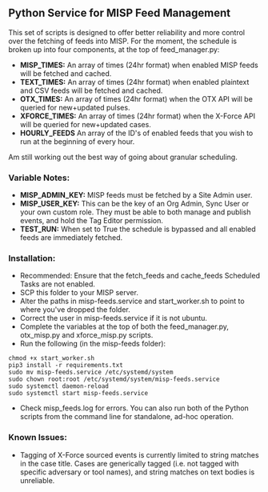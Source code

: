 ## Python Service for MISP Feed Management
This set of scripts is designed to offer better reliability and more control over the fetching of feeds into MISP. For the moment, the schedule is broken up into four components, at the top of feed_manager.py:
- **MISP_TIMES:** An array of times (24hr format) when enabled MISP feeds will be fetched and cached.  
- **TEXT_TIMES:** An array of times (24hr format) when enabled plaintext and CSV feeds will be fetched and cached.  
- **OTX_TIMES:** An array of times (24hr format) when the OTX API will be queried for new+updated pulses.  
- **XFORCE_TIMES:** An array of times (24hr format) when the X-Force API will be queried for new+updated cases.  
- **HOURLY_FEEDS** An array of the ID's of enabled feeds that you wish to run at the beginning of every hour.  

Am still working out the best way of going about granular scheduling.

### Variable Notes:
- **MISP_ADMIN_KEY:** MISP feeds must be fetched by a Site Admin user.  
- **MISP_USER_KEY:** This can be the key of an Org Admin, Sync User or your own custom role. They must be able to both manage and publish events, and hold the Tag Editor permission.  
- **TEST_RUN:** When set to True the schedule is bypassed and all enabled feeds are immediately fetched.  

### Installation:
- Recommended: Ensure that the fetch_feeds and cache_feeds Scheduled Tasks are not enabled.  
- SCP this folder to your MISP server.  
- Alter the paths in misp-feeds.service and start_worker.sh to point to where you've dropped the folder.  
- Correct the user in misp-feeds.service if it is not ubuntu.  
- Complete the variables at the top of both the feed_manager.py, otx_misp.py and xforce_misp.py scripts.  
- Run the following (in the misp-feeds folder):  
```
chmod +x start_worker.sh
pip3 install -r requirements.txt
sudo mv misp-feeds.service /etc/systemd/system
sudo chown root:root /etc/systemd/system/misp-feeds.service
sudo systemctl daemon-reload
sudo systemctl start misp-feeds.service
```
- Check misp_feeds.log for errors. You can also run both of the Python scripts from the command line for standalone, ad-hoc operation.  

### Known Issues:
- Tagging of X-Force sourced events is currently limited to string matches in the case title. Cases are generically tagged (i.e. not tagged with specific adversary or tool names), and string matches on text bodies is unreliable.  